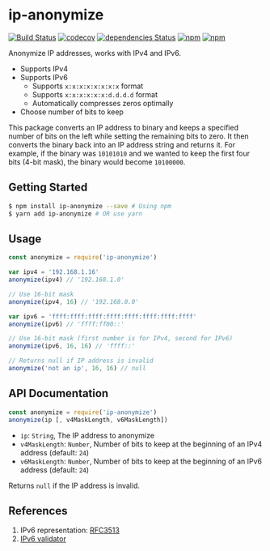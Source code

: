 # ip-anonymize
[![Build Status](https://travis-ci.org/nicolaschan/ip-anonymize.svg?branch=master)](https://travis-ci.org/nicolaschan/ip-anonymize)
[![codecov](https://codecov.io/gh/nicolaschan/ip-anonymize/branch/master/graph/badge.svg)](https://codecov.io/gh/nicolaschan/ip-anonymize)
[![dependencies Status](https://david-dm.org/nicolaschan/ip-anonymize/status.svg)](https://david-dm.org/nicolaschan/ip-anonymize)
[![npm](https://img.shields.io/npm/dw/ip-anonymize.svg)](https://www.npmjs.com/package/ip-anonymize)
[![npm](https://img.shields.io/npm/v/ip-anonymize.svg)](https://www.npmjs.com/package/ip-anonymize)

Anonymize IP addresses, works with IPv4 and IPv6.
- Supports IPv4
- Supports IPv6
  - Supports `x:x:x:x:x:x:x:x` format
  - Supports `x:x:x:x:x:x:d.d.d.d` format
  - Automatically compresses zeros optimally
- Choose number of bits to keep

This package converts an IP address to binary and keeps a specified number of bits on the left while setting the remaining bits to zero. It then converts the binary back into an IP address string and returns it. For example, if the binary was `10101010` and we wanted to keep the first four bits (4-bit mask), the binary would become `10100000`. 

## Getting Started
```bash
$ npm install ip-anonymize --save # Using npm
$ yarn add ip-anonymize # OR use yarn
```

## Usage
```js
const anonymize = require('ip-anonymize')

var ipv4 = '192.168.1.16'
anonymize(ipv4) // '192.168.1.0'

// Use 16-bit mask
anonymize(ipv4, 16) // '192.168.0.0'

var ipv6 = 'ffff:ffff:ffff:ffff:ffff:ffff:ffff:ffff'
anonymize(ipv6) // 'ffff:ff00::'

// Use 16-bit mask (first number is for IPv4, second for IPv6)
anonymize(ipv6, 16, 16) // 'ffff::'

// Returns null if IP address is invalid
anonymize('not an ip', 16, 16) // null
```

## API Documentation
```js
const anonymize = require('ip-anonymize')
anonymize(ip [, v4MaskLength, v6MaskLength])
```
- `ip`: `String`, The IP address to anonymize
- `v4MaskLength`: `Number`, Number of bits to keep at the beginning of an IPv4 address (default: `24`)
- `v6MaskLength`: `Number`, Number of bits to keep at the beginning of an IPv6 address (default: `24`)

Returns `null` if the IP address is invalid.


## References
1. IPv6 representation: [RFC3513](https://tools.ietf.org/html/rfc3513#section-2.2)
2. [IPv6 validator](https://www.helpsystems.com/intermapper/ipv6-test-address-validation)
